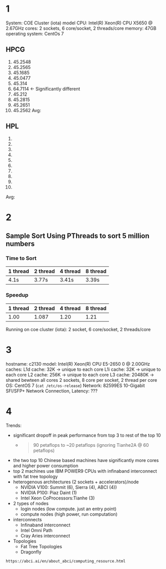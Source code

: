 # 1
System: COE Cluster (iota)
model CPU: Intel(R) Xeon(R) CPU X5650 @ 2.67GHz
cores: 2 sockets, 6 core/socket, 2 threads/core
memory: 47GB
operating system: CentOs 7

## HPCG
1. 45.2548
2. 45.2565
3. 45.1685
4. 45.0477
5. 45.314
6. 64.7114 <- Significantly different
7. 45.212
8. 45.2815
9. 45.2651
10. 45.2562
Avg: 

## HPL
1.
2.
3.
4.
5.
6.
7.
8.
9.
10.
Avg: 


# 2

## Sample Sort Using PThreads to sort 5 million numbers
### Time to Sort
|   1 thread   |   2 thread  |   4 thread  |   8 thread   |
|--------------|-------------|-------------|--------------|
| 4.1s         | 3.77s       | 3.41s       | 3.39s        |

### Speedup
|   1 thread   |   2 thread  |   4 thread  |   8 thread   |
|--------------|-------------|-------------|--------------|
| 1.00         | 1.087       | 1.20        |  1.21        |

Running on coe cluster (iota): 2 socket, 6 core/socket, 2 threads/core



# 3
hostname: c2130
model: Intel(R) Xeon(R) CPU E5-2650 0 @ 2.00GHz
caches: L1d cache:             32K      -> unique to each core
        L1i cache:             32K      -> unique to each core
        L2 cache:              256K     -> unique to each core
        L3 cache:              20480K   -> shared bewteen all cores
2 sockets, 8 core per socket, 2 thread per core
OS: CentOS 7 (`cat /etc/os-release`)
Network: 82599ES 10-Gigabit SFI/SFP+ Network Connection, Latency: ??? 

# 4
Trends: 
- significant dropoff in peak performance from top 3 to rest of the top 10
    - > 90 petaflops to ~20 petaflops (ignoring Tianhe2A @ 60 petaflops)
- the two top 10 Chinese based machines have significantly more cores and higher 
power consumption
- top 2 machines use IBM POWER9 CPUs with infinaband interconnect with fat tree 
  topology
- heterogenous architectures (2 sockets + accelerators)/node
    - NVIDIA V100: Summit (6), Sierra (4), ABCI (4))
    - NVIDIA P100: Piaz Daint (1)
    - Intel Xeon CoProcessors:Tianhe (3)
- 2 types of nodes
    - login nodes (low compute. just an entry point)
    - compute nodes (high power, run computation)
- interconnects
    - Infinaband interconnect
    - Intel Omni Path
    - Cray Aries interconnect
- Topologies
    - Fat Tree Topologies
    - Dragonfly 


`https://abci.ai/en/about_abci/computing_resource.html`
